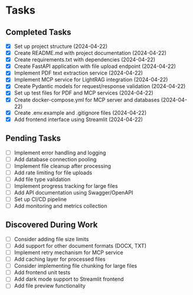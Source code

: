 # Tasks

## Completed Tasks
- [x] Set up project structure (2024-04-22)
- [x] Create README.md with project documentation (2024-04-22)
- [x] Create requirements.txt with dependencies (2024-04-22)
- [x] Create FastAPI application with file upload endpoint (2024-04-22)
- [x] Implement PDF text extraction service (2024-04-22)
- [x] Implement MCP service for LightRAG integration (2024-04-22)
- [x] Create Pydantic models for request/response validation (2024-04-22)
- [x] Set up test files for PDF and MCP services (2024-04-22)
- [x] Create docker-compose.yml for MCP server and databases (2024-04-22)
- [x] Create .env.example and .gitignore files (2024-04-22)
- [x] Add frontend interface using Streamlit (2024-04-22)

## Pending Tasks
- [ ] Implement error handling and logging
- [ ] Add database connection pooling
- [ ] Implement file cleanup after processing
- [ ] Add rate limiting for file uploads
- [ ] Add file type validation
- [ ] Implement progress tracking for large files
- [ ] Add API documentation using Swagger/OpenAPI
- [ ] Set up CI/CD pipeline
- [ ] Add monitoring and metrics collection

## Discovered During Work
- [ ] Consider adding file size limits
- [ ] Add support for other document formats (DOCX, TXT)
- [ ] Implement retry mechanism for MCP service
- [ ] Add caching layer for processed files
- [ ] Consider implementing file chunking for large files
- [ ] Add frontend unit tests
- [ ] Add dark mode support to Streamlit frontend
- [ ] Add file preview functionality
